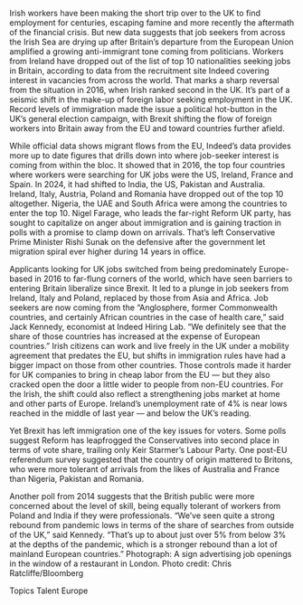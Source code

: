 Irish workers have been making the short trip over to the UK to find employment for centuries, escaping famine and more recently the aftermath of the financial crisis.
But new data suggests that job seekers from across the Irish Sea are drying up after Britain’s departure from the European Union amplified a growing anti-immigrant tone coming from politicians.
Workers from Ireland have dropped out of the list of top 10 nationalities seeking jobs in Britain, according to data from the recruitment site Indeed covering interest in vacancies from across the world. That marks a sharp reversal from the situation in 2016, when Irish ranked second in the UK.
It’s part of a seismic shift in the make-up of foreign labor seeking employment in the UK. Record levels of immigration made the issue a political hot-button in the UK’s general election campaign, with Brexit shifting the flow of foreign workers into Britain away from the EU and toward countries further afield.

While official data shows migrant flows from the EU, Indeed’s data provides more up to date figures that drills down into where job-seeker interest is coming from within the bloc.
It showed that in 2016, the top four countries where workers were searching for UK jobs were the US, Ireland, France and Spain. In 2024, it had shifted to India, the US, Pakistan and Australia. Ireland, Italy, Austria, Poland and Romania have dropped out of the top 10 altogether. Nigeria, the UAE and South Africa were among the countries to enter the top 10.
Nigel Farage, who leads the far-right Reform UK party, has sought to capitalize on anger about immigration and is gaining traction in polls with a promise to clamp down on arrivals. That’s left Conservative Prime Minister Rishi Sunak on the defensive after the government let migration spiral ever higher during 14 years in office.

Applicants looking for UK jobs switched from being predominately Europe-based in 2016 to far-flung corners of the world, which have seen barriers to entering Britain liberalize since Brexit. It led to a plunge in job seekers from Ireland, Italy and Poland, replaced by those from Asia and Africa.
Job seekers are now coming from the “Anglosphere, former Commonwealth countries, and certainly African countries in the case of health care,” said Jack Kennedy, economist at Indeed Hiring Lab. “We definitely see that the share of those countries has increased at the expense of European countries.”
Irish citizens can work and live freely in the UK under a mobility agreement that predates the EU, but shifts in immigration rules have had a bigger impact on those from other countries. Those controls made it harder for UK companies to bring in cheap labor from the EU — but they also cracked open the door a little wider to people from non-EU countries.
For the Irish, the shift could also reflect a strengthening jobs market at home and other parts of Europe. Ireland’s unemployment rate of 4% is near lows reached in the middle of last year — and below the UK’s reading.

Yet Brexit has left immigration one of the key issues for voters. Some polls suggest Reform has leapfrogged the Conservatives into second place in terms of vote share, trailing only Keir Starmer’s Labour Party.
One post-EU referendum survey suggested that the country of origin mattered to Britons, who were more tolerant of arrivals from the likes of Australia and France than Nigeria, Pakistan and Romania.

Another poll from 2014 suggests that the British public were more concerned about the level of skill, being equally tolerant of workers from Poland and India if they were professionals.
“We’ve seen quite a strong rebound from pandemic lows in terms of the share of searches from outside of the UK,” said Kennedy. “That’s up to about just over 5% from below 3% at the depths of the pandemic, which is a stronger rebound than a lot of mainland European countries.”
Photograph: A sign advertising job openings in the window of a restaurant in London. Photo credit: Chris Ratcliffe/Bloomberg

Topics
Talent
Europe
